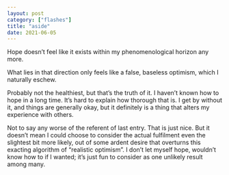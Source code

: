 ```yaml
---
layout: post
category: ["flashes"]
title: "aside"
date: 2021-06-05
---
```


Hope doesn’t feel like it exists within my phenomenological horizon any more.

What lies in that direction only feels like a false, baseless optimism, which I naturally eschew.

Probably not the healthiest, but that’s the truth of it. I haven’t known how to hope in a long time. It’s hard to explain how thorough that is. I get by without it, and things are generally okay, but it definitely is a thing that alters my experience with others.

Not to say any worse of the referent of last entry. That is just nice. But it doesn’t mean I could choose to consider the actual fulfilment even the slightest bit more likely, out of some ardent desire that overturns this exacting algorithm of “realistic optimism”. I don’t let myself hope, wouldn’t know how to if I wanted; it’s just fun to consider as one unlikely result among many.
